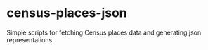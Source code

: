 census-places-json
==================

Simple scripts for fetching Census places data and generating json representations